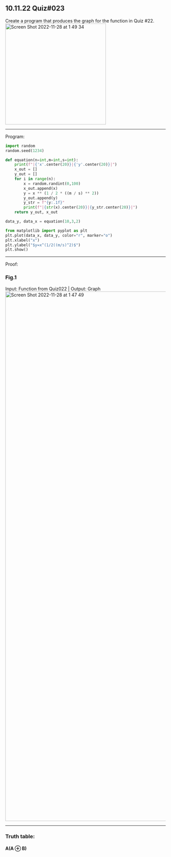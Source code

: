 ## 10.11.22  Quiz#023

Create a program that produces the graph for the function in Quiz #22.<br>
<img width="316" alt="Screen Shot 2022-11-28 at 1 49 34" src="https://user-images.githubusercontent.com/112055140/204148843-a8872f5e-f101-45ac-bc6c-16e38b0a0554.png">



------------------------------------------------------------------------

Program:
```.py
import random
random.seed(1234)

def equation(n=int,m=int,s=int):
    print(f"|{'x'.center(20)}|{'y'.center(20)}|")
    x_out = []
    y_out = []
    for i in range(n):
        x = random.randint(0,100)
        x_out.append(x)
        y = x ** (1 / 2 * ((m / s) ** 2))
        y_out.append(y)
        y_str = f"{y:.1f}"
        print(f"|{str(x).center(20)}|{y_str.center(20)}|")
    return y_out, x_out

data_y, data_x = equation(10,3,2)

from matplotlib import pyplot as plt
plt.plot(data_x, data_y, color="r", marker="o")
plt.xlabel("x")
plt.ylabel("$y=x^(1/2((m/s)^2)$")
plt.show()
```

------------------------------------------------------------------------

Proof:
### Fig.1
Input: Function from Quiz022 | Output: Graph
<img width="1656" alt="Screen Shot 2022-11-28 at 1 47 49" src="https://user-images.githubusercontent.com/112055140/204148775-7b06e4ea-6e4b-4077-a4fd-6fbdc9c6a900.png">

------------------------------------------------------------------------

### Truth table:
#### A(A ⊕ B) 
